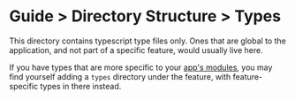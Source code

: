 # Guide > Directory Structure > Types

This directory contains typescript type files only. Ones that are global to the application,
and not part of a specific feature, would usually live here.

If you have types that are more specific to your [app's modules](../../../modules), you may find yourself
adding a `types` directory under the feature, with feature-specific types in there instead.

